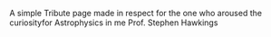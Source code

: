 A simple Tribute page made in respect for the one who aroused the curiosityfor Astrophysics in me
Prof. Stephen Hawkings
